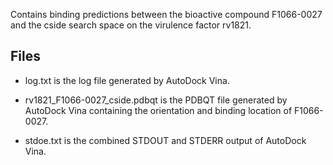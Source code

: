 Contains binding predictions between the bioactive compound F1066-0027 and the cside search space on the virulence factor rv1821.

## Files

- log.txt is the log file generated by AutoDock Vina.

- rv1821_F1066-0027_cside.pdbqt is the PDBQT file generated by AutoDock Vina containing the orientation and binding location of F1066-0027.

- stdoe.txt is the combined STDOUT and STDERR output of AutoDock Vina.

